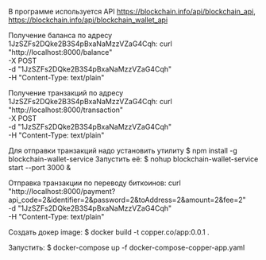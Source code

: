 В программе используется API https://blockchain.info/api/blockchain_api,
https://blockchain.info/api/blockchain_wallet_api

Получение баланса по адресу 1JzSZFs2DQke2B3S4pBxaNaMzzVZaG4Cqh:
curl "http://localhost:8000/balance" \
  -X POST \
  -d "1JzSZFs2DQke2B3S4pBxaNaMzzVZaG4Cqh" \
  -H "Content-Type: text/plain" 

Получение транзакций по адресу 1JzSZFs2DQke2B3S4pBxaNaMzzVZaG4Cqh:
curl "http://localhost:8000/transaction" \
  -X POST \
  -d "1JzSZFs2DQke2B3S4pBxaNaMzzVZaG4Cqh" \
  -H "Content-Type: text/plain" 


Для отправки транзакций надо установить утилиту 
$ npm install -g blockchain-wallet-service
Запустить её:
$ nohup blockchain-wallet-service start --port 3000 &



  Отправка транзакции по переводу биткоинов:
curl "http://localhost:8000/payment?api_code=2&identifier=2&password=2&toAddress=2&amount=2&fee=2" \
  -d "1JzSZFs2DQke2B3S4pBxaNaMzzVZaG4Cqh" \
  -H "Content-Type: text/plain" 

Создать докер image:
$ docker build -t copper.co/app:0.0.1 .

Запустить:
$ docker-compose up -f docker-compose-copper-app.yaml

